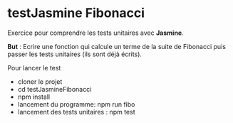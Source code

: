 # testJasmine Fibonacci

Exercice pour comprendre les tests unitaires avec **Jasmine**.

**But** : Ecrire une fonction qui calcule un terme de la suite de Fibonacci puis passer les tests unitaires (ils sont déjà écrits).

Pour lancer le test
* cloner le projet
* cd testJasmineFibonacci
* npm install
* lancement du programme: npm run fibo
* lancement des tests unitaires : npm test
